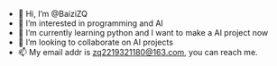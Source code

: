 - 👋 Hi, I’m @BaiziZQ
- 👀 I’m interested in programming and AI
- 🌱 I’m currently learning python and I want to make a AI project now
- 💞️ I’m looking to collaborate on AI projects
- 📫 My email addr is zq2219321180@163.com, you can reach me.

<!---
BaiziZQ/BaiziZQ is a ✨ special ✨ repository because its `README.md` (this file) appears on your GitHub profile.
You can click the Preview link to take a look at your changes.
--->

